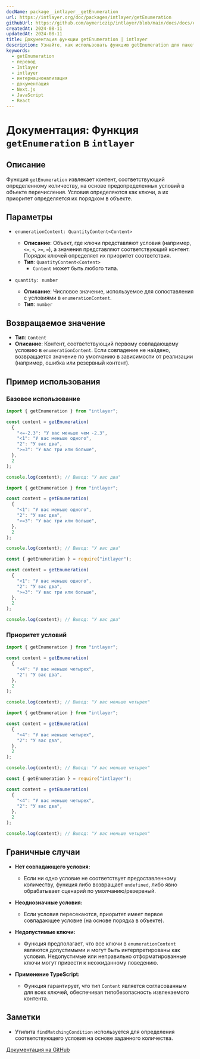 ```yaml
---
docName: package__intlayer__getEnumeration
url: https://intlayer.org/doc/packages/intlayer/getEnumeration
githubUrl: https://github.com/aymericzip/intlayer/blob/main/docs/docs/en/packages/intlayer/getEnumeration.md
createdAt: 2024-08-11
updatedAt: 2024-08-11
title: Документация функции getEnumeration | intlayer
description: Узнайте, как использовать функцию getEnumeration для пакета intlayer
keywords:
  - getEnumeration
  - перевод
  - Intlayer
  - intlayer
  - интернационализация
  - документация
  - Next.js
  - JavaScript
  - React
---
```


# Документация: Функция `getEnumeration` в `intlayer`

## Описание

Функция `getEnumeration` извлекает контент, соответствующий определенному количеству, на основе предопределенных условий в объекте перечисления. Условия определяются как ключи, а их приоритет определяется их порядком в объекте.

## Параметры

- `enumerationContent: QuantityContent<Content>`

  - **Описание**: Объект, где ключи представляют условия (например, `<=`, `<`, `>=`, `=`), а значения представляют соответствующий контент. Порядок ключей определяет их приоритет соответствия.
  - **Тип**: `QuantityContent<Content>`
    - `Content` может быть любого типа.

- `quantity: number`

  - **Описание**: Числовое значение, используемое для сопоставления с условиями в `enumerationContent`.
  - **Тип**: `number`

## Возвращаемое значение

- **Тип**: `Content`
- **Описание**: Контент, соответствующий первому совпадающему условию в `enumerationContent`. Если совпадение не найдено, возвращается значение по умолчанию в зависимости от реализации (например, ошибка или резервный контент).

## Пример использования

### Базовое использование

```typescript codeFormat="typescript"
import { getEnumeration } from "intlayer";

const content = getEnumeration(
  {
    "<=-2.3": "У вас меньше чем -2.3",
    "<1": "У вас меньше одного",
    "2": "У вас два",
    ">=3": "У вас три или больше",
  },
  2
);

console.log(content); // Вывод: "У вас два"
```

```javascript codeFormat="esm"
import { getEnumeration } from "intlayer";

const content = getEnumeration(
  {
    "<1": "У вас меньше одного",
    "2": "У вас два",
    ">=3": "У вас три или больше",
  },
  2
);

console.log(content); // Вывод: "У вас два"
```

```javascript codeFormat="commonjs"
const { getEnumeration } = require("intlayer");

const content = getEnumeration(
  {
    "<1": "У вас меньше одного",
    "2": "У вас два",
    ">=3": "У вас три или больше",
  },
  2
);

console.log(content); // Вывод: "У вас два"
```

### Приоритет условий

```typescript codeFormat="typescript"
import { getEnumeration } from "intlayer";

const content = getEnumeration(
  {
    "<4": "У вас меньше четырех",
    "2": "У вас два",
  },
  2
);

console.log(content); // Вывод: "У вас меньше четырех"
```

```javascript codeFormat="esm"
import { getEnumeration } from "intlayer";

const content = getEnumeration(
  {
    "<4": "У вас меньше четырех",
    "2": "У вас два",
  },
  2
);

console.log(content); // Вывод: "У вас меньше четырех"
```

```javascript codeFormat="commonjs"
const { getEnumeration } = require("intlayer");

const content = getEnumeration(
  {
    "<4": "У вас меньше четырех",
    "2": "У вас два",
  },
  2
);

console.log(content); // Вывод: "У вас меньше четырех"
```

## Граничные случаи

- **Нет совпадающего условия:**

  - Если ни одно условие не соответствует предоставленному количеству, функция либо возвращает `undefined`, либо явно обрабатывает сценарий по умолчанию/резервный.

- **Неоднозначные условия:**

  - Если условия пересекаются, приоритет имеет первое совпадающее условие (на основе порядка в объекте).

- **Недопустимые ключи:**

  - Функция предполагает, что все ключи в `enumerationContent` являются допустимыми и могут быть интерпретированы как условия. Недопустимые или неправильно отформатированные ключи могут привести к неожиданному поведению.

- **Применение TypeScript:**
  - Функция гарантирует, что тип `Content` является согласованным для всех ключей, обеспечивая типобезопасность извлекаемого контента.

## Заметки

- Утилита `findMatchingCondition` используется для определения соответствующего условия на основе заданного количества.

[Документация на GitHub](https://github.com/aymericzip/intlayer/blob/main/docs/docs/ru/getEnumeration.md)

